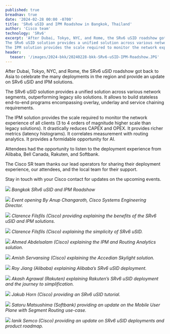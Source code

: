 ```yaml
---
published: true
breadnav: true
date: '2024-02-28 00:00 -0700'
title: 'SRv6 uSID and IPM Roadshow in Bangkok, Thailand'
author: 'Cisco team'
technology: 'SRv6'
excerpt: 'After Dubai, Tokyo, NYC, and Rome, the SRv6 uSID roadshow got back to Asia to celebrate the many deployments in the region and provide an update on SRv6 uSID and IPM solutions.
The SRv6 uSID solution provides a unified solution across various network segments, outperforming legacy silo solutions. It allows to build stateless end-to-end programs encompassing overlay, underlay and service chaining requirements.
The IPM solution provides the scale required to monitor the network experience of all clients  (3 to 4 orders of magnitude higher scale than legacy solutions). It drastically reduces CAPEX and OPEX. It provides richer metrics (latency histograms). It correlates measurement with routing analytics. It provides a formidable opportunity for AI.'
header:
  teaser: '/images/2024-bkk/20240228-bkk-SRv6-uSID-IPM-Roadshow.JPG'
---
```

After Dubai, Tokyo, NYC, and Rome, the SRv6 uSID roadshow got back to Asia to celebrate the many deployments in the region and provide an update on SRv6 uSID and IPM solutions.

The SRv6 uSID solution provides a unified solution across various network segments, outperforming legacy silo solutions. It allows to build stateless end-to-end programs encompassing overlay, underlay and service chaining requirements.

The IPM solution provides the scale required to monitor the network experience of all clients  (3 to 4 orders of magnitude higher scale than legacy solutions). It drastically reduces CAPEX and OPEX. It provides richer metrics (latency histograms). It correlates measurement with routing analytics. It provides a formidable opportunity for AI.

Attendees had the opportunity to listen to the deployment experience from Alibaba, Bell Canada, Rakuten, and Softbank. 

The Cisco SR team thanks our lead operators for sharing their deployment experience, our attendees, and the local team for their support. 

Stay in touch with your Cisco contact for updates on the upcoming events.  

![](/images/2024-bkk/20240228-bkk-SRv6-uSID-IPM-Roadshow.JPG#center)
*Bangkok SRv6 uSID and IPM Roadshow*

![](/images/2024-bkk/20240228-bkk-Anup-Changaroth-Cisco-event-opening.JPG#center)
*Event opening By Anup Changaroth, Cisco Systems Engineering Director.*

![](/images/2024-bkk/20240228-bkk-Clarence-Filsfils-Cisco-uSID-IPM-update.JPG#center)
*Clarence Filsfils (Cisco) providing explaining the benefits of the SRv6 uSID and IPM solutions.*

![](/images/2024-bkk/20240228-bkk-Clarence-Filsfils-Cisco-SRv6-uSID-simplicity.JPG#center)
*Clarence Filsfils (Cisco) explaining the simplicity of SRv6 uSID.*

![](/images/2024-bkk/20240228-bkk-Ahmed-Abdelsalam-Cisco-IPM-RA.JPG#center)
*Ahmed Abdelsalam (Cisco) explaining the IPM and Routing Analytics solution.*

![](/images/2024-bkk/20240228-bkk-Amish-Servansing-Cisco-Accedian-Skylight.JPG#center)
*Amish Servansing (Cisco) explaining the Accedian Skylight solution.*

![](/images/2024-bkk/20240228-bkk-Roy-Jiang-Alibaba-SRv6-uSID-deployment.JPG#center)
*Roy Jiang (Alibaba) explaining Alibaba’s SRv6 uSID deployment.*

![](/images/2024-bkk/20240228-bkk-Akash-Agrawal-Rakuten-SRv6-uSID-deployment.JPG#center)
*Akash Agrawal (Rakuten) explaining Rakuten’s SRv6 uSID deployment and the journey to simplification.*

![](/images/2024-bkk/20240228-bkk-Jakub-Horn-Cisco-SRv6-uSID-tutorial.JPG#center)
*Jakub Horn (Cisco) providing an SRv6 uSID tutorial.*

![](/images/2024-bkk/20240228-bkk-Satoru-Matsushima-Softbank-MUP-update.JPG#center)
*Satoru Matsushima (Softbank) providing an update on the Mobile User Plane with Segment Routing use-case.*

![](/images/2024-bkk/20240228-bkk-Ianik-Semco-Cisco-SRv6-uSID-roadmap.JPG#center)
*Ianik Semco (Cisco) providing an update on SRv6 uSID deployments and product roadmap.*